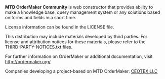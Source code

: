 <strong>MTD OrderMaker Community</strong>  is web constructor that provides ability to make a knowledge base, query management system or any solutions based on forms and fields in a short time.

License information can be found in the LICENSE file.

This distribution may include materials developed by third parties.
For license and attribution notices for these materials,
please refer to the THIRD-PARTY-NOTICES.txt files.

For further information  on OrderMaker or additional documentation, visit http://ordermaker.org/

Companies developing a project-based on MTD OrderMaker: <a href="https://ceoserv.com">CEOTEX LLC<a/>



